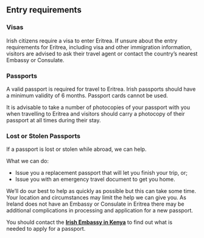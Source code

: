 ## Entry requirements

### **Visas**

Irish citizens require a visa to enter Eritrea. If unsure about the entry requirements for Eritrea, including visa and other immigration information, visitors are advised to ask their travel agent or contact the country’s nearest Embassy or Consulate.

### **Passports**

A valid passport is required for travel to Eritrea. Irish passports should have a minimum validity of 6 months. Passport cards cannot be used.

It is advisable to take a number of photocopies of your passport with you when travelling to Eritrea and visitors should carry a photocopy of their passport at all times during their stay.

### Lost or Stolen Passports

If a passport is lost or stolen while abroad, we can help.

What we can do:

* Issue you a replacement passport that will let you finish your trip, or;
* Issue you with an emergency travel document to get you home.

We’ll do our best to help as quickly as possible but this can take some time. Your location and circumstances may limit the help we can give you. As Ireland does not have an Embassy or Consulate in Eritrea there may be additional complications in processing and application for a new passport.

You should contact the [**Irish Embassy in Kenya**](/en/kenya/nairobi/) to find out what is needed to apply for a passport.